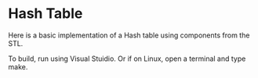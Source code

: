# Hash Table

Here is a basic implementation of a Hash table using components from the STL.

To build, run using Visual Stuidio. Or if on Linux, open a terminal and type make.